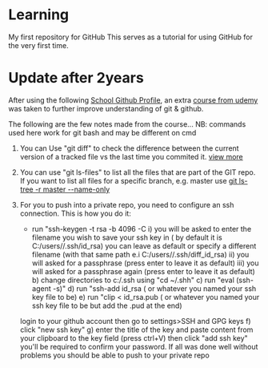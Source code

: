 # Learning
My first repository for GitHub
This serves as a tutorial for using GitHub for the very first time.

# Update after 2years
After using the following [School Github Profile](https://github.com/u16220073), an extra  [course from udemy](https://www.udemy.com/course/git-and-github-crash-course/?couponCode=NEW_COURSE2) was taken to further improve understanding of git & github.

The following are the few notes made from the course...
NB: commands used here work for git bash and may be different on cmd
1) You can Use "git diff" to check the difference between the current version of a tracked file vs the last time you commited it. [view more](https://www.atlassian.com/git/tutorials/saving-changes/git-diff#:~:text=git%20diff%20is%20a%20multi,%2C%20branches%2C%20files%20and%20more.&text=The%20git%20diff%20command%20is,state%20of%20a%20Git%20repo.)
2) You can use "git ls-files" to list all the files that are part of the GIT repo.
   If you want to list all files for a specific branch, e.g. master use [git ls-tree -r master --name-only](https://superuser.com/questions/429693/git-list-all-files-currently-under-source-control) 
3) For you to push into a private repo, you need to configure an ssh connection.
   This is how you do it:
   * run "ssh-keygen -t rsa -b 4096 -C <youremail>
      i) you will be asked to enter the filename you wish to save your ssh key in ( by default it is C:/users/<userprofilename>/.ssh/id_rsa)
      you can leave as default or specify a different filename (with that same path e.i C:/users/<userprofilename>/.ssh/diff_id_rsa)
      ii) you will asked for a passphrase (press enter to leave it as default)
      iii) you will asked for a passphrase again (press enter to leave it as default)
   b) change directories to c:/.ssh using "cd ~/.shh"
   c) run "eval (ssh-agent -s)"
   d) run "ssh-add id_rsa ( or whatever you named your ssh key file to be)
   e) run "clip < id_rsa.pub ( or whatever you named your ssh key file to be but add the .pud at the end)
   
   login to your github account then go to settings>SSH and GPG keys
   f) click "new ssh key"
   g) enter the title of the key and paste content from your clipboard to the key field (press ctrl+V) then click "add ssh key"
      you'll be required to confirm your password.
 If all was done well without problems you should be able to push to your private repo
